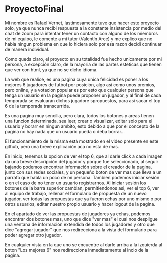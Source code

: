 # ProyectoFinal
Mi nombre es Rafael Vernet, lastimosamente tuve que hacer este proyecto solo, ya que nunca recibi respuesta a la constante insistencia por medio del chat de zoom
para intentar tener un contacto con alguno de los miembros de mi equipo, le comente a mi tutor (Valentín Arce) y me explico que no habia ningun problema en que lo hiciera solo
por esa razon decidi continuar de manera individual.

Como queda claro, el proyecto en su totalidad fue hecho unicamente por mi persona, a excepción claro, de la mayoria de las partes esteticas que tienen que ver con
html, ya que no se dicho idioma.

La web que realicé, es una pagina cuya unica felicidad es poner a los mejores 6 jugadores de futbol por posición, algo asi como unos premios, pero online, y a votacion popular
es por esto que cualquier persona que tenga un usuario en la pagina puede proponer un jugador, y al final de cada temporada se evaluarán dichos jugadore spropuestos, 
para asi sacar el top 6 de la temporada transcurrida.

Es una pagina muy sencilla, pero clara, todos los botones y areas tienen una funcion determinada, sea leer, crear o visualizar, editar solo para el usuario y borarr en ningun ambito, esto debido a que por el concepto de la pagina no hay nada que un usuario pueda o deba borrar...

El funcionamiento de la misma está mostrado en el video presente en este github, pero una breve explicación aca no esta de mas.

En inicio, tenemos la opcion de ver el top 6, que al darle click a cada imagen da una breve descripción del jugador y porque fue seleccionado, al seguir bajando podemos encontrar información sobre el creador de la pagina, junto con sus redes sociales, y un pequeño boton de ver mas que lleva a un parrafo que habla un poco de mi persona.
Tambien podemos iniciar sesión o en el caso de no tener un usuario registrarnos.
Al iniciar sesión los botones de la barra superior cambian, permitiendonos asi, ver el top 6, ver al equipo de trabajo, rellenar el formulario de propuesta de un nuevo jugador, ver todas las propuestas que ya fueron echas por uno mismo o por otros usuarios, editar nuestro propio usuario y hacer logout de la pagina.

En el apartado de ver las propuestas de jugadores ya echas, podemos encontrar dos botones mas, uno que dice "ver mas" el cual nos despligue una ventana de información extendida de todos los jugadores y otro que dice "agregar jugador" que nos redirecciona a la vista del formulario para poder agregar otro jugador.

En cualquier vista en la que uno se encuentre al darle arriba a la izquierda al boton "Los mejores 6" nos redirecciona inmediatamente al incio de la pagina.

